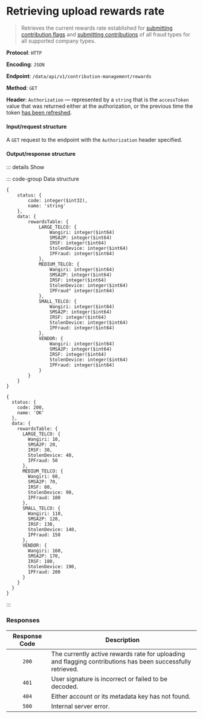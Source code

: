 # Retrieving upload rewards rate

> Retrieves the current rewards rate established for [submitting contribution flags](submitting-a-contribution-flag.md) and [submitting contributions](submitting-a-contribution.md) of all fraud types for all supported company types.

**Protocol**: `HTTP`

**Encoding**: `JSON`

**Endpoint**: `/data/api/v1/contribution-management/rewards`

**Method**: `GET`

**Header**: `Authorization` — represented by a `string` that is the `accessToken` value that was returned either at the authorization, or the previous time the token [has been refreshed](../auth-controller/refreshing-authentication-tokens.md).

#### Input/request structure

A `GET` request to the endpoint with the `Authorization` header specified.

#### Output/response structure

::: details Show

::: code-group Data structure

```json5 [Structure]
{
    status: {
        code: integer($int32),
        name: 'string'
    },
    data: {
        rewardsTable: {
            LARGE_TELCO: {
                Wangiri: integer($int64)
                SMSA2P: integer($int64)
                IRSF: integer($int64)
                StolenDevice: integer($int64)
                IPFraud: integer($int64)
            },
            MEDIUM_TELCO: {
                Wangiri: integer($int64)
                SMSA2P: integer($int64)
                IRSF: integer($int64)
                StolenDevice: integer($int64)
                IPFraud" integer($int64)
            },
            SMALL_TELCO: {
                Wangiri: integer($int64)
                SMSA2P: integer($int64)
                IRSF: integer($int64)
                StolenDevice: integer($int64)
                IPFraud: integer($int64)
            },
            VENDOR: {
                Wangiri: integer($int64)
                SMSA2P: integer($int64)
                IRSF: integer($int64)
                StolenDevice: integer($int64)
                IPFraud: integer($int64)
            }
        }
    }
}
```

```json5 [Example]
{
  status: {
    code: 200,
    name: 'OK'
  },
  data: {
    rewardsTable: {
      LARGE_TELCO: {
        Wangiri: 10,
        SMSA2P: 20,
        IRSF: 30,
        StolenDevice: 40,
        IPFraud: 50
      },
      MEDIUM_TELCO: {
        Wangiri: 60,
        SMSA2P: 70,
        IRSF: 80,
        StolenDevice: 90,
        IPFraud: 100
      },
      SMALL_TELCO: {
        Wangiri: 110,
        SMSA2P: 120,
        IRSF: 130,
        StolenDevice: 140,
        IPFraud: 150
      },
      VENDOR: {
        Wangiri: 160,
        SMSA2P: 170,
        IRSF: 180,
        StolenDevice: 190,
        IPFraud: 200
      }
    }
  }
}
```

:::

### Responses

| Response Code | Description |
| :-: | --- |
| `200` | The currently active rewards rate for uploading and flagging contributions has been successfully retrieved. |
| `401` | User signature is incorrect or failed to be decoded. |
| `404` | Either account or its metadata key has not found. |
| `500` | Internal server error. |
